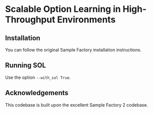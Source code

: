 # Scalable Option Learning in High-Throughput Environments

## Installation

You can follow the original Sample Factory installation instructions.

## Running SOL

Use the option `--with_sol True`. 


## Acknowledgements

This codebase is built upon the excellent Sample Factory 2 codebase. 